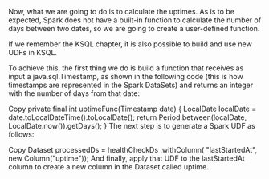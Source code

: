 Now, what we are going to do is to calculate the uptimes. As is to be expected, Spark does not have a built-in function to calculate the number of days between two dates, so we are going to create a user-defined function.

If we remember the KSQL chapter, it is also possible to build and use new UDFs in KSQL.

To achieve this, the first thing we do is build a function that receives as input a java.sql.Timestamp, as shown in the following code (this is how timestamps are represented in the Spark DataSets) and returns an integer with the number of days from that date:

Copy
private final int uptimeFunc(Timestamp date) {
    LocalDate localDate = date.toLocalDateTime().toLocalDate();
    return Period.between(localDate, LocalDate.now()).getDays();
}
The next step is to generate a Spark UDF as follows:

Copy
Dataset<Row> processedDs = healthCheckDs
    .withColumn( "lastStartedAt", new Column("uptime"));
And finally, apply that UDF to the lastStartedAt column to create a new column in the Dataset called uptime.